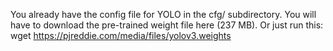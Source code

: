 You already have the config file for YOLO in the cfg/ subdirectory. You will have to download the pre-trained weight file here (237 MB). Or just run this:
wget https://pjreddie.com/media/files/yolov3.weights
